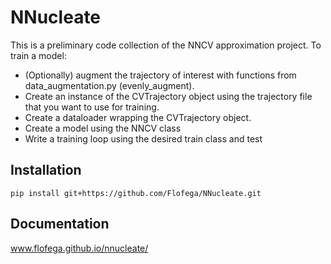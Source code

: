 # NNucleate

This is a preliminary code collection of the NNCV approximation project.
To train a model:
- (Optionally) augment  the trajectory of interest with functions from data_augmentation.py (evenly_augment).
-  Create an instance of the CVTrajectory object using the trajectory file  that you want to use for training.
-  Create  a dataloader wrapping the CVTrajectory object.
-  Create a model using the NNCV class
-  Write a training loop using the desired train class and test

## Installation

`pip install git+https://github.com/Flofega/NNucleate.git`

## Documentation

www.flofega.github.io/nnucleate/
